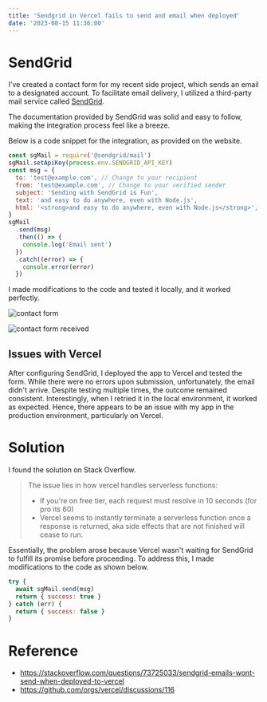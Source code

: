 ```yaml
---
title: 'Sendgrid in Vercel fails to send and email when deployed'
date: '2023-08-15 11:36:00'
---
```


# SendGrid

I've created a contact form for my recent side project, which sends an email to a designated account. To facilitate email delivery, I utilized a third-party mail service called [SendGrid](https://sendgrid.com/).

The documentation provided by SendGrid was solid and easy to follow, making the integration process feel like a breeze.

Below is a code snippet for the integration, as provided on the website.

```js
const sgMail = require('@sendgrid/mail')
sgMail.setApiKey(process.env.SENDGRID_API_KEY)
const msg = {
  to: 'test@example.com', // Change to your recipient
  from: 'test@example.com', // Change to your verified sender
  subject: 'Sending with SendGrid is Fun',
  text: 'and easy to do anywhere, even with Node.js',
  html: '<strong>and easy to do anywhere, even with Node.js</strong>',
}
sgMail
  .send(msg)
  .then(() => {
    console.log('Email sent')
  })
  .catch((error) => {
    console.error(error)
  })
```

I made modifications to the code and tested it locally, and it worked perfectly.

![contact form](/images/contact-form.png)

![contact form received](/images/contact-form-received.png)

## Issues with Vercel

After configuring SendGrid, I deployed the app to Vercel and tested the form. While there were no errors upon submission, unfortunately, the email didn't arrive. Despite testing multiple times, the outcome remained consistent. Interestingly, when I retried it in the local environment, it worked as expected. Hence, there appears to be an issue with my app in the production environment, particularly on Vercel.

# Solution

I found the solution on Stack Overflow.

> The issue lies in how vercel handles serverless functions:
>
> - If you're on free tier, each request must resolve in 10 seconds (for pro its 60)
> - Vercel seems to instantly terminate a serverless function once a response is returned, aka side effects that are not finished will cease to run.

Essentially, the problem arose because Vercel wasn't waiting for SendGrid to fulfill its promise before proceeding. To address this, I made modifications to the code as shown below.

```js
try {
  await sgMail.send(msg)
  return { success: true }
} catch (err) {
  return { success: false }
}
```

# Reference

- https://stackoverflow.com/questions/73725033/sendgrid-emails-wont-send-when-deployed-to-vercel
- https://github.com/orgs/vercel/discussions/116
